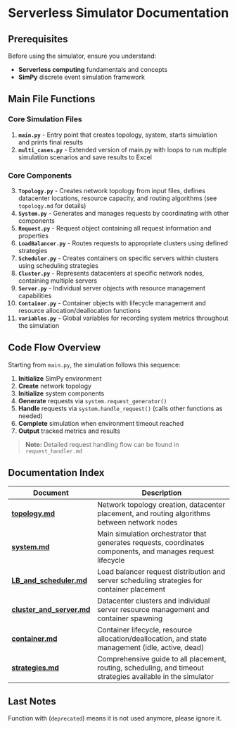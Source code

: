 
# Serverless Simulator Documentation

## Prerequisites

Before using the simulator, ensure you understand:
- **Serverless computing** fundamentals and concepts
- **SimPy** discrete event simulation framework

## Main File Functions

### Core Simulation Files
1. **`main.py`** - Entry point that creates topology, system, starts simulation and prints final results
2. **`multi_cases.py`** - Extended version of main.py with loops to run multiple simulation scenarios and save results to Excel

### Core Components
3. **`Topology.py`** - Creates network topology from input files, defines datacenter locations, resource capacity, and routing algorithms (see `topology.md` for details)
4. **`System.py`** - Generates and manages requests by coordinating with other components
5. **`Request.py`** - Request object containing all request information and properties
6. **`LoadBalancer.py`** - Routes requests to appropriate clusters using defined strategies
7. **`Scheduler.py`** - Creates containers on specific servers within clusters using scheduling strategies
8. **`Cluster.py`** - Represents datacenters at specific network nodes, containing multiple servers
9. **`Server.py`** - Individual server objects with resource management capabilities
10. **`Container.py`** - Container objects with lifecycle management and resource allocation/deallocation functions
11. **`variables.py`** - Global variables for recording system metrics throughout the simulation

## Code Flow Overview

Starting from `main.py`, the simulation follows this sequence:

1. **Initialize** SimPy environment
2. **Create** network topology
3. **Initialize** system components
4. **Generate** requests via `system.request_generator()`
5. **Handle** requests via `system.handle_request()` (calls other functions as needed)
6. **Complete** simulation when environment timeout reached
7. **Output** tracked metrics and results

> **Note:** Detailed request handling flow can be found in `request_handler.md`

## Documentation Index

| Document | Description |
|----------|-------------|
| **[topology.md](topology.md)** | Network topology creation, datacenter placement, and routing algorithms between network nodes |
| **[system.md](system.md)** | Main simulation orchestrator that generates requests, coordinates components, and manages request lifecycle |
| **[LB_and_scheduler.md](LB_and_scheduler.md)** | Load balancer request distribution and server scheduling strategies for container placement |
| **[cluster_and_server.md](cluster_and_server.md)** | Datacenter clusters and individual server resource management and container spawning |
| **[container.md](container.md)** | Container lifecycle, resource allocation/deallocation, and state management (idle, active, dead) |
| **[strategies.md](strategies.md)** | Comprehensive guide to all placement, routing, scheduling, and timeout strategies available in the simulator |

## Last Notes  

Function with (`deprecated`) means it is not used anymore, please ignore it.

